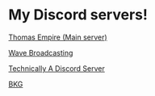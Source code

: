 # My Discord servers!

  <a href="1.html">Thomas Empire (Main server)
  
  <a href="2.html">Wave Broadcasting
  
  <a href="3.html">Technically A Discord Server
  
  <a href="4.html">BKG
